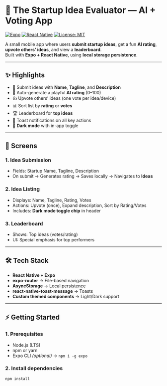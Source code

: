 # 🚀 The Startup Idea Evaluator — AI + Voting App

[![Expo](https://img.shields.io/badge/Expo-49.0.0-000?logo=expo&logoColor=fff)](https://expo.dev/)
[![React Native](https://img.shields.io/badge/React%20Native-0.76-blue?logo=react&logoColor=fff)](https://reactnative.dev/)
[![License: MIT](https://img.shields.io/badge/License-MIT-yellow.svg)](./LICENSE)

A small mobile app where users **submit startup ideas**, get a fun **AI rating**, **upvote others’ ideas**, and view a **leaderboard**.  
Built with **Expo + React Native**, using **local storage persistence**.

---

## ✨ Highlights

- 📌 Submit ideas with **Name**, **Tagline**, and **Description**
- 🤖 Auto-generate a playful **AI rating** (0–100)
- 👍 Upvote others’ ideas (one vote per idea/device)
- 📊 Sort list by **rating** or **votes**
- 🏆 Leaderboard for **top ideas**
- 🍞 Toast notifications on all key actions
- 🌙 **Dark mode** with in-app toggle

---

## 📱 Screens

### 1. Idea Submission
- Fields: Startup Name, Tagline, Description  
- On submit → Generates rating → Saves locally → Navigates to **Ideas**

### 2. Idea Listing
- Displays: Name, Tagline, Rating, Votes  
- Actions: Upvote (once), Expand description, Sort by Rating/Votes  
- Includes: **Dark mode toggle chip** in header

### 3. Leaderboard
- Shows: Top ideas (votes/rating)  
- UI: Special emphasis for top performers

---

## 🛠 Tech Stack

- **React Native + Expo**
- **expo-router** → File-based navigation
- **AsyncStorage** → Local persistence
- **react-native-toast-message** → Toasts
- **Custom themed components** → Light/Dark support

---

## ⚡ Getting Started

### 1. Prerequisites
- Node.js (LTS)
- npm or yarn
- Expo CLI *(optional)* → `npm i -g expo`

### 2. Install dependencies
```bash
npm install
